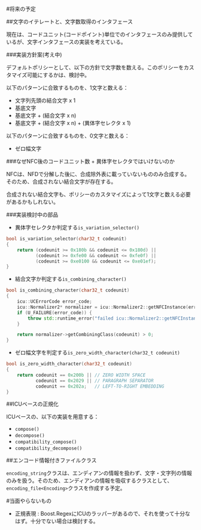 #将来の予定

##文字のイテレートと、文字数取得のインタフェース

現在は、コードユニット(コードポイント)単位でのインタフェースのみ提供しているが、文字インタフェースの実装を考えている。

###実装方針案(考え中)

デフォルトポリシーとして、以下の方針で文字数を数える。このポリシーをカスタマイズ可能にするかは、検討中。


以下のパターンに合致するものを、1文字と数える：

- 文字列先頭の結合文字 x 1
- 基底文字
- 基底文字 + (結合文字 x n)
- 基底文字 + (結合文字 x n) + (異体字セレクタ x 1)


以下のパターンに合致するものを、0文字と数える：

- ゼロ幅文字


###なぜNFC後のコードユニット数 + 異体字セレクタではいけないのか

NFCは、NFDで分解した後に、合成除外表に載っていないもののみ合成する。そのため、合成されない結合文字が存在する。

合成されない結合文字も、ポリシーのカスタマイズによって1文字と数える必要があるかもしれない。


###実装検討中の部品

- 異体字セレクタか判定する`is_variation_selector()`

```cpp
bool is_variation_selector(char32_t codeunit)
{
    return (codeunit >= 0x180b && codeunit <= 0x180d) ||
           (codeunit >= 0xfe00 && codeunit <= 0xfe0f) ||
           (codeunit >= 0xe0100 && codeunit <= 0xe01ef);
}
```

- 結合文字か判定する`is_combining_character()`

```cpp
bool is_combining_character(char32_t codeunit)
{
    icu::UCErrorCode error_code;
    icu::Normalizer2* normalizer = icu::Normalizer2::getNFCInstance(error_code);
    if (U_FAILURE(error_code)) {
        throw std::runtime_error("failed icu::Normalizer2::getNFCInstance()");
    }

    return normalizer->getCombiningClass(codeunit) > 0;
}
```

- ゼロ幅文字を判定する`is_zero_width_character(char32_t codeunit)`

```cpp
bool is_zero_width_character(char32_t codeunit)
{
    return codeunit == 0x200b || // ZERO WIDTH SPACE
           codeunit == 0x2029 || // PARAGRAPH SEPARATOR
           codeunit == 0x202a;   // LEFT-TO-RIGHT EMBEDDING
}
```


##ICUベースの正規化

ICUベースの、以下の実装を用意する：

- `compose()`
- `decompose()`
- `compatibility_compose()`
- `compatibility_decompose()`


##エンコード情報付きファイルクラス

`encoding_string`クラスは、エンディアンの情報を扱わず、文字・文字列の情報のみを扱う。そのため、エンディアンの情報を吸収するクラスとして、`encoding_file<Encoding>`クラスを作成する予定。


#当面やらないもの

- 正規表現 : Boost.RegexにICUのラッパーがあるので、それを使って十分なはず。十分でない場合は検討する。


